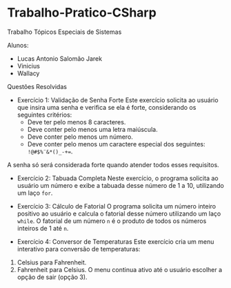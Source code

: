 # Trabalho-Pratico-CSharp
Trabalho Tópicos Especiais de Sistemas

Alunos:
- Lucas Antonio Salomão Jarek
- Vinicius
- Wallacy

Questões Resolvidas

* Exercício 1: Validação de Senha Forte
Este exercício solicita ao usuário que insira uma senha e verifica se ela é forte, considerando os seguintes critérios:
  - Deve ter pelo menos 8 caracteres.
  - Deve conter pelo menos uma letra maiúscula.
  - Deve conter pelo menos um número.
  - Deve conter pelo menos um caractere especial dos seguintes: `!@#$%¨&*()_-+=`.

A senha só será considerada forte quando atender todos esses requisitos.

* Exercício 2: Tabuada Completa
Neste exercício, o programa solicita ao usuário um número e exibe a tabuada desse número de 1 a 10, utilizando um laço `for`.

* Exercício 3: Cálculo de Fatorial
O programa solicita um número inteiro positivo ao usuário e calcula o fatorial desse número utilizando um laço `while`. O fatorial de um número `n` é o produto de todos os números inteiros de 1 até `n`.

* Exercício 4: Conversor de Temperaturas
Este exercício cria um menu interativo para conversão de temperaturas:
1. Celsius para Fahrenheit.
2. Fahrenheit para Celsius.
O menu continua ativo até o usuário escolher a opção de sair (opção 3). 
